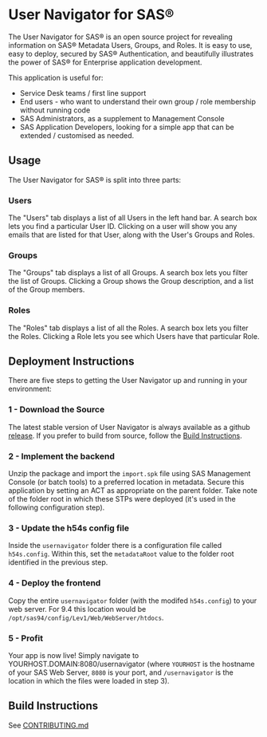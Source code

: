 # User Navigator for SAS®

The User Navigator for SAS® is an open source project for revealing information on SAS® Metadata Users, Groups, and Roles.
It is easy to use, easy to deploy, secured by SAS® Authentication, and beautifully illustrates the power of SAS® for Enterprise application development.

This application is useful for:

* Service Desk teams / first line support
* End users - who want to understand their own group / role membership without running code
* SAS Administrators, as a supplement to Management Console
* SAS Application Developers, looking for a simple app that can be extended / customised as needed.

## Usage
The User Navigator for SAS® is split into three parts:

### Users

The "Users" tab displays a list of all Users in the left hand bar.  A search box lets you find a particular User ID.  Clicking on a user will show you any emails that are listed for that User, along with the User's Groups and Roles.

### Groups

The "Groups" tab displays a list of all Groups.  A search box lets you filter the list of Groups.  Clicking a Group shows the Group description, and a list of the Group members.

### Roles

The "Roles" tab displays a list of all the Roles.  A search box lets you filter the Roles.  Clicking a Role lets you see which Users have that particular Role.

## Deployment Instructions

There are five steps to getting the User Navigator up and running in your environment:

### 1 - Download the Source

The latest stable version of User Navigator is always available as a github [release](https://github.com/Boemska/user-navigator/releases).  If you prefer to build from source, follow the [Build Instructions](https://github.com/Boemska/user-navigator/blob/master/CONTRIBUTING.md).

### 2 - Implement the backend

Unzip the package and import the `import.spk` file using SAS Management Console (or batch tools) to a preferred location in metadata.  Secure this application by setting an ACT as appropriate on the parent folder.  Take note of the folder root in which these STPs were deployed (it's used in the following configuration step).

### 3 - Update the h54s config file

Inside the `usernavigator` folder there is a configuration file called `h54s.config`.  Within this, set the `metadataRoot` value to the folder root identified in the previous step.

### 4 - Deploy the frontend

Copy the entire `usernavigator` folder (with the modifed `h54s.config`) to your web server.  For 9.4 this location would be `/opt/sas94/config/Lev1/Web/WebServer/htdocs`.


### 5 - Profit

Your app is now live!  Simply navigate to YOURHOST.DOMAIN:8080/usernavigator (where `YOURHOST` is the hostname of your SAS Web Server, `8080` is your port, and `/usernavigator` is the location in which the files were loaded in step 3).

## Build Instructions

See [CONTRIBUTING.md](https://github.com/Boemska/user-navigator/blob/master/CONTRIBUTING.md)


